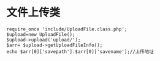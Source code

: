 # 文件上传类 #

	require_once 'include/UploadFile.class.php';
    $upload=new UploadFile();
    $upload->upload('upload/');
    $arr= $upload->getUploadFileInfo();
    echo $arr[0]['savepath'].$arr[0]['savename'];//上传地址
